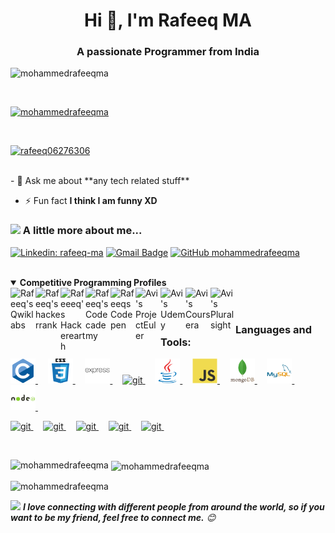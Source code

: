 <h1 align="center">Hi 👋, I'm Rafeeq MA</h1>
<h3 align="center">A passionate Programmer from India</h3>

<p align="left"> <img src="https://komarev.com/ghpvc/?username=mohammedrafeeqma&label=Profile%20views&color=0e75b6&style=flat" alt="mohammedrafeeqma" /> </p>
</br>
<p align="left"> <a href="https://github.com/ryo-ma/github-profile-trophy"><img src="https://github-profile-trophy.vercel.app/?username=mohammedrafeeqma" alt="mohammedrafeeqma" /></a> </p>
</br>
<p align="left"> <a href="https://twitter.com/rafeeq06276306" target="blank"><img src="https://img.shields.io/twitter/follow/rafeeq06276306?logo=twitter&style=for-the-badge" alt="rafeeq06276306" /></a> </p>
</br>
- 💬 Ask me about **any tech related stuff**

- ⚡ Fun fact **I think I am funny XD**


### <img src="https://media.giphy.com/media/VgCDAzcKvsR6OM0uWg/giphy.gif" width="50"> A little more about me... 

[![Linkedin: rafeeq-ma](https://img.shields.io/badge/-%20rafeeq_ma-blue?style=plastic&logo=Linkedin&logoColor=white&link=//https://www.linkedin.com/in/mohammed-rafeeq-ma-55403b1b2/)](https://www.linkedin.com/in/mohammed-rafeeq-ma-55403b1b2//)
[![Gmail Badge](https://img.shields.io/badge/-mohammedrafeeqma@gmail.com-c14438?style=plastic&logo=Gmail&logoColor=white&link=mailto:mohammedrafeeqma@gmail.com)](mailto:mohammedrafeeqma@gmail.com)
[![GitHub mohammedrafeeqma](https://img.shields.io/github/followers/mohammedrafeeqma?label=follow&style=social)](https://github.com/mohammedrafeeqma)
</br></br>

<details open>
<summary><b>Competitive Programming Profiles</b></summary>
 <a href="https://www.qwiklabs.com/public_profiles/601bcde1-14de-406e-8edc-97d32c076df6" title='Qwiklabs'>
    <img align="left" alt="Rafeeq's Qwiklabs" width="40px" src="https://www.qwiklabs.com/qwiklabs_logo_900x887.png" />
</a>  
<a href="https://www.hackerrank.com/rafeequemaz" title='Hackerrank'>
    <img align="left" alt="Rafeeq's hackerrank" width="40px" src="https://cdn.cutshort.io/public/companies/572b17e20aeee5dd0b12e94a/hackerrank-logo" />
</a>
<a href="https://www.hackerearth.com/@mohammedrafeeqma" title='Hackerearth'>
    <img align="left" alt="Rafeeeq's Hackerearth" width="40px" src="https://media.cdn.gradconnection.com/uploads/8cda75b2-8384-47be-af0b-6c1d4314bc0a-HACKEREARTH_LOGO.png" />
</a>
<a href="https://www.codecademy.com/profiles/rafeeqMA8765612627" title='Codecademy'>
    <img align="left" alt="Rafeeq's Codecademy" width="40px" src="https://alternative.me/media/256/codecademy-icon-kaifscwzqkl89ywi-c.png" />
</a>
<a href="https://codepen.io/rafeeqma" title='Codepen'>
    <img align="left" alt="Rafeeqs Codepen" width="40px" src="https://cdn.jsdelivr.net/npm/simple-icons@3.2.0/icons/codepen.svg" />
</a>

<a href="https://projecteuler.net/progress" title='ProjectEuler'>
    <img align="left" alt="Avi's ProjectEuler" width="40px" src="https://nl.mathworks.com/images/responsive/supporting/matlabcentral/cody/badges/project_euler.png" />
</a>    
<a href="https://sapient.udemy.com/user/rafeeqma/" title='Udemy'>
    <img align="left" alt="Avi's Udemy" width="40px" src="https://cdn.worldvectorlogo.com/logos/udemy-1.svg" />
</a>    
<a href="https://www.coursera.org/user/rafeeqma" title='Coursera'>
    <img align="left" alt="Avi's Coursera" width="40px" src="https://ucarecdn.com/e483b814-5ca9-4784-95b8-be011000c26e/-/format/jpeg/-/progressive/yes/-/preview/480x480/" />
</a>
<a href="https://app.pluralsight.com/profile/rafeeqma" title='Pluralsight'>
    <img align="left" alt="Avi's Pluralsight" width="40px" src="https://user-images.githubusercontent.com/4683221/34775011-89bb46c2-f609-11e7-8bd1-d7a70d2277fd.jpg" />
</a>  
   
</details>
</br> </br>


<h3 align="left">Languages and Tools:</h3>
<p align="left"> <a href="https://www.cprogramming.com/" target="_blank"> <img src="https://raw.githubusercontent.com/devicons/devicon/master/icons/c/c-original.svg" alt="c" width="40" height="40"/> </a>&nbsp; &nbsp;
  <a href="https://www.w3schools.com/css/" target="_blank"> <img src="https://raw.githubusercontent.com/devicons/devicon/master/icons/css3/css3-original-wordmark.svg" alt="css3" width="40" height="40"/> </a> &nbsp; &nbsp;
  <a href="https://expressjs.com" target="_blank"> <img src="https://raw.githubusercontent.com/devicons/devicon/master/icons/express/express-original-wordmark.svg" alt="express" width="40" height="40"/> </a> &nbsp; &nbsp;
  <a href="https://git-scm.com/" target="_blank"> <img src="https://www.vectorlogo.zone/logos/git-scm/git-scm-icon.svg" alt="git" width="40" height="40"/> </a> &nbsp; &nbsp;
  <a href="https://www.java.com" target="_blank"> <img src="https://raw.githubusercontent.com/devicons/devicon/master/icons/java/java-original.svg" alt="java" width="40" height="40"/> </a> &nbsp; &nbsp;
  <a href="https://developer.mozilla.org/en-US/docs/Web/JavaScript" target="_blank"> <img src="https://raw.githubusercontent.com/devicons/devicon/master/icons/javascript/javascript-original.svg" alt="javascript" width="40" height="40"/> </a> &nbsp; &nbsp;
  <a href="https://www.mongodb.com/" target="_blank"> <img src="https://raw.githubusercontent.com/devicons/devicon/master/icons/mongodb/mongodb-original-wordmark.svg" alt="mongodb" width="40" height="40"/> </a> &nbsp; &nbsp;
  <a href="https://www.mysql.com/" target="_blank"> <img src="https://raw.githubusercontent.com/devicons/devicon/master/icons/mysql/mysql-original-wordmark.svg" alt="mysql" width="40" height="40"/> </a> &nbsp; &nbsp;
  <a href="https://nodejs.org" target="_blank"> <img src="https://raw.githubusercontent.com/devicons/devicon/master/icons/nodejs/nodejs-original-wordmark.svg" alt="nodejs" width="40" height="40"/> </a> &nbsp;&nbsp;
 
 <a href="https://git-scm.com/" target="_blank"> <img src="https://img.shields.io/badge/HTML5-E34F26?style=for-the-badge&logo=html5&logoColor=white" alt="git" width="85" height="30"/> </a> &nbsp; &nbsp;
 <a href="https://git-scm.com/" target="_blank"> <img src="https://img.shields.io/badge/Java-ED8B00?style=for-the-badge&logo=java&logoColor=white" alt="git" width="85" height="30"/> </a> &nbsp; &nbsp;
 <a href="https://git-scm.com/" target="_blank"> <img src="https://img.shields.io/badge/Bootstrap-563D7C?style=for-the-badge&logo=bootstrap&logoColor=white" alt="git" width="85" height="30"/> </a> &nbsp; &nbsp;
 <a href="https://git-scm.com/" target="_blank"> <img src="https://img.shields.io/badge/Express.js-000000?style=for-the-badge&logo=express&logoColor=white" alt="git" width="85" height="30"/> </a> &nbsp; &nbsp;
 <a href="https://git-scm.com/" target="_blank"> <img src="https://img.shields.io/badge/React-20232A?style=for-the-badge&logo=react&logoColor=61DAFB" alt="git" width="85" height="30"/> </a> &nbsp; &nbsp;
</p>
</br>

<p><img align="left" src="https://github-readme-stats.vercel.app/api/top-langs?username=mohammedrafeeqma&show_icons=true&locale=en&layout=compact" alt="mohammedrafeeqma" /></p>

<p>&nbsp;<img align="center" src="https://github-readme-stats.vercel.app/api?username=mohammedrafeeqma&show_icons=true&locale=en" alt="mohammedrafeeqma" /></p>

<p><img align="center" src="https://github-readme-streak-stats.herokuapp.com/?user=mohammedrafeeqma&" alt="mohammedrafeeqma" /></p>

<!-- Feel free to reach out and introduce yourself :D-->
<img src="https://media.giphy.com/media/LnQjpWaON8nhr21vNW/giphy.gif" width="60"> <em><b>I love connecting with different people from around the world, so if you want to be my friend, feel free to connect me.</b> 😊</em>

